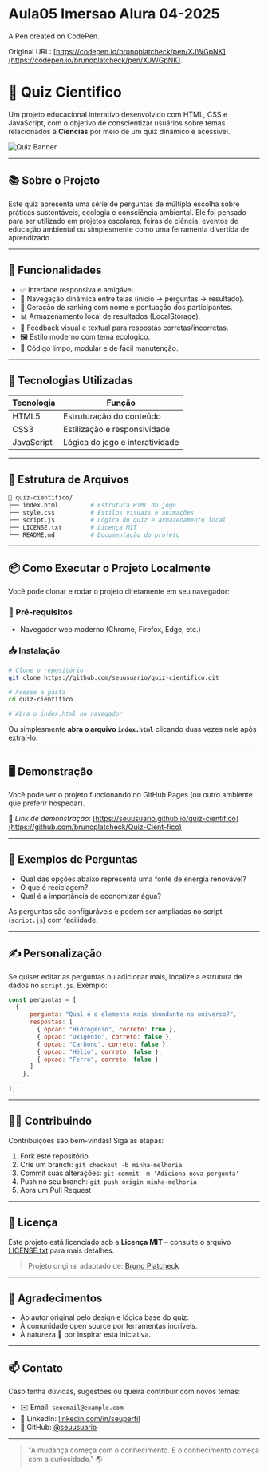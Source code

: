 # Aula05 Imersao Alura 04-2025

A Pen created on CodePen.

Original URL: [https://codepen.io/brunoplatcheck/pen/XJWGpNK](https://codepen.io/brunoplatcheck/pen/XJWGpNK).

# 🌿 Quiz Cientifico

Um projeto educacional interativo desenvolvido com HTML, CSS e JavaScript, com o objetivo de conscientizar usuários sobre temas relacionados à **Ciencias** por meio de um quiz dinâmico e acessível.

![Quiz Banner](https://images.unsplash.com/photo-1532094349884-543bc11b234d?ixlib=rb-1.2.1&auto=format&fit=crop&w=1350&q=80)

---

## 📚 Sobre o Projeto

Este quiz apresenta uma série de perguntas de múltipla escolha sobre práticas sustentáveis, ecologia e consciência ambiental. Ele foi pensado para ser utilizado em projetos escolares, feiras de ciência, eventos de educação ambiental ou simplesmente como uma ferramenta divertida de aprendizado.

---

## 🧠 Funcionalidades

- ✅ Interface responsiva e amigável.
- 🔄 Navegação dinâmica entre telas (início → perguntas → resultado).
- 🧾 Geração de ranking com nome e pontuação dos participantes.
- 📊 Armazenamento local de resultados (LocalStorage).
- 🔔 Feedback visual e textual para respostas corretas/incorretas.
- 🖼️ Estilo moderno com tema ecológico.
- 🔧 Código limpo, modular e de fácil manutenção.

---

## 🚀 Tecnologias Utilizadas

| Tecnologia  | Função                          |
|-------------|---------------------------------|
| HTML5       | Estruturação do conteúdo        |
| CSS3        | Estilização e responsividade    |
| JavaScript  | Lógica do jogo e interatividade |

---

## 📂 Estrutura de Arquivos

```bash
📁 quiz-cientifico/
├── index.html         # Estrutura HTML do jogo
├── style.css          # Estilos visuais e animações
├── script.js          # Lógica do quiz e armazenamento local
├── LICENSE.txt        # Licença MIT
└── README.md          # Documentação do projeto
```

---

## 📦 Como Executar o Projeto Localmente

Você pode clonar e rodar o projeto diretamente em seu navegador:

### 🔧 Pré-requisitos

- Navegador web moderno (Chrome, Firefox, Edge, etc.)

### 📥 Instalação

```bash
# Clone o repositório
git clone https://github.com/seuusuario/quiz-cientifico.git

# Acesse a pasta
cd quiz-cientifico

# Abra o index.html no navegador
```

Ou simplesmente **abra o arquivo `index.html`** clicando duas vezes nele após extraí-lo.

---

## 🖥️ Demonstração

Você pode ver o projeto funcionando no GitHub Pages (ou outro ambiente que preferir hospedar).

📌 *Link de demonstração:* [https://seuusuario.github.io/quiz-cientifico](https://github.com/brunoplatcheck/Quiz-Cient-fico)

---

## 🧪 Exemplos de Perguntas

- Qual das opções abaixo representa uma fonte de energia renovável?
- O que é reciclagem?
- Qual é a importância de economizar água?

As perguntas são configuráveis e podem ser ampliadas no script (`script.js`) com facilidade.

---

## ✍️ Personalização

Se quiser editar as perguntas ou adicionar mais, localize a estrutura de dados no `script.js`. Exemplo:

```js
const perguntas = [
  {
      pergunta: "Qual é o elemento mais abundante no universo?",
      respostas: [
        { opcao: "Hidrogênio", correto: true },
        { opcao: "Oxigênio", correto: false },
        { opcao: "Carbono", correto: false },
        { opcao: "Hélio", correto: false },
        { opcao: "Ferro", correto: false }
      ]
    },
  ...
];
```

---

## 🧑‍💻 Contribuindo

Contribuições são bem-vindas! Siga as etapas:

1. Fork este repositório
2. Crie um branch: `git checkout -b minha-melhoria`
3. Commit suas alterações: `git commit -m 'Adiciona nova pergunta'`
4. Push no seu branch: `git push origin minha-melhoria`
5. Abra um Pull Request

---

## 📃 Licença

Este projeto está licenciado sob a **Licença MIT** – consulte o arquivo [LICENSE.txt](./LICENSE.txt) para mais detalhes.

> Projeto original adaptado de: [Bruno Platcheck](https://codepen.io/brunoplatcheck/pen/XJWGpNK)

---

## 🙏 Agradecimentos

- Ao autor original pelo design e lógica base do quiz.
- À comunidade open source por ferramentas incríveis.
- À natureza 🌱 por inspirar esta iniciativa.

---

## 📫 Contato

Caso tenha dúvidas, sugestões ou queira contribuir com novos temas:

- ✉️ Email: `seuemail@example.com`
- 💼 LinkedIn: [linkedin.com/in/seuperfil](https://www.linkedin.com/in/bruno-paz-platcheck-06663758/)
- 🐙 GitHub: [@seuusuario](https://github.com/brunoplatcheck)

---

> "A mudança começa com o conhecimento. E o conhecimento começa com a curiosidade." 🌎
